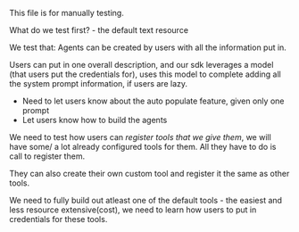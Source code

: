 This file is for manually testing.

What do we test first? - the default text resource

We test that:
Agents can be created by users with all the information put in.

Users can put in one overall description, and our sdk leverages a model (that users put the credentials for), uses this model to complete adding all the system prompt information, if users are lazy.
- Need to let users know about the auto populate feature, given only one prompt
- Let users know how to build the agents

We need to test how users can *register tools that we give them*, we will have some/ a lot already configured tools for them. All they have to do is call to register them.

They can also create their own custom tool and register it the same as other tools.

We need to fully build out atleast one of the default tools - the easiest and less resource extensive(cost), we need to learn how users to put in credentials for these tools. 